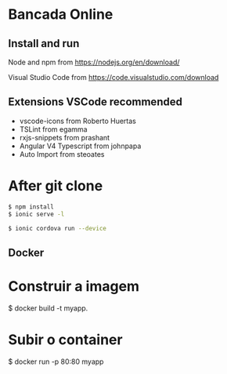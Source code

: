 # Bancada Online

## Install and run

Node and npm from https://nodejs.org/en/download/

Visual Studio Code from https://code.visualstudio.com/download

## Extensions VSCode recommended
- vscode-icons from Roberto Huertas
- TSLint from egamma
- rxjs-snippets from prashant
- Angular V4 Typescript from johnpapa
- Auto Import from steoates

# After git clone

```bash
$ npm install
$ ionic serve -l
```
```bash
$ ionic cordova run --device
```

## Docker
# Construir a imagem
$ docker build -t myapp.

# Subir o container
$ docker run -p 80:80 myapp
